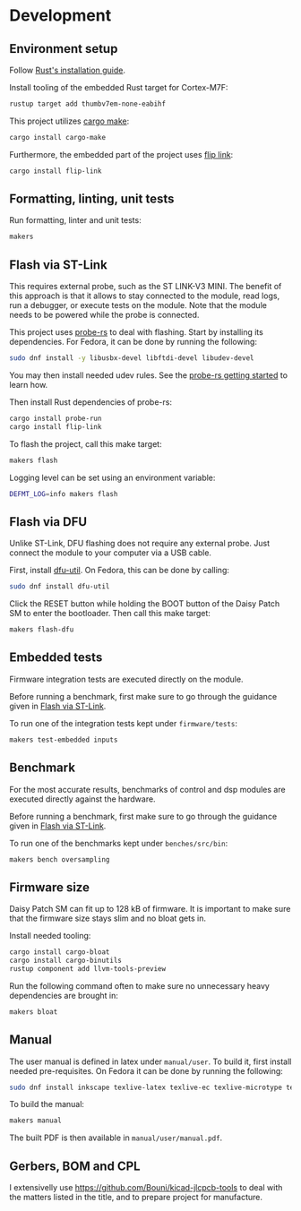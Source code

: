 # Development

## Environment setup

Follow [Rust's installation guide](https://www.rust-lang.org/tools/install).

Install tooling of the embedded Rust target for Cortex-M7F:

```sh
rustup target add thumbv7em-none-eabihf
```

This project utilizes [cargo make](https://github.com/sagiegurari/cargo-make):

```sh
cargo install cargo-make
```

Furthermore, the embedded part of the project uses [flip
link](https://github.com/knurling-rs/flip-link):

```sh
cargo install flip-link
```

## Formatting, linting, unit tests

Run formatting, linter and unit tests:

```sh
makers
```

## Flash via ST-Link

This requires external probe, such as the ST LINK-V3 MINI. The benefit of this
approach is that it allows to stay connected to the module, read logs, run a
debugger, or execute tests on the module. Note that the module needs to be
powered while the probe is connected.

This project uses [probe-rs](https://github.com/probe-rs/probe-rs) to deal with
flashing. Start by installing its dependencies. For Fedora, it can be done by
running the following:

```sh
sudo dnf install -y libusbx-devel libftdi-devel libudev-devel
```

You may then install needed udev rules. See the [probe-rs getting
started](https://probe.rs/docs/getting-started/probe-setup/) to learn how.

Then install Rust dependencies of probe-rs:

```sh
cargo install probe-run
cargo install flip-link
```

To flash the project, call this make target:

```sh
makers flash
```

Logging level can be set using an environment variable:

```sh
DEFMT_LOG=info makers flash
```

## Flash via DFU

Unlike ST-Link, DFU flashing does not require any external probe. Just connect
the module to your computer via a USB cable.

First, install [dfu-util](http://dfu-util.sourceforge.net/). On Fedora, this can
be done by calling:

```sh
sudo dnf install dfu-util
```

Click the RESET button while holding the BOOT button of the Daisy Patch SM to
enter the bootloader. Then call this make target:

```sh
makers flash-dfu
```

## Embedded tests

Firmware integration tests are executed directly on the module.

Before running a benchmark, first make sure to go through the guidance given in
[Flash via ST-Link](#flash-via-st-link).

To run one of the integration tests kept under `firmware/tests`:

```sh
makers test-embedded inputs
```

## Benchmark

For the most accurate results, benchmarks of control and dsp modules are executed
directly against the hardware.

Before running a benchmark, first make sure to go through the guidance given in
[Flash via ST-Link](#flash-via-st-link).

To run one of the benchmarks kept under `benches/src/bin`:

```sh
makers bench oversampling
```

## Firmware size

Daisy Patch SM can fit up to 128 kB of firmware. It is important to make sure that
the firmware size stays slim and no bloat gets in.

Install needed tooling:

```sh
cargo install cargo-bloat
cargo install cargo-binutils
rustup component add llvm-tools-preview
```

Run the following command often to make sure no unnecessary heavy dependencies
are brought in:

```sh
makers bloat
```

## Manual

The user manual is defined in latex under `manual/user`. To build it, first
install needed pre-requisites. On Fedora it can be done by running the
following:

```sh
sudo dnf install inkscape texlive-latex texlive-ec texlive-microtype texlive-pagecolor
```

To build the manual:

```sh
makers manual
```

The built PDF is then available in `manual/user/manual.pdf`.

## Gerbers, BOM and CPL

I extensivelly use https://github.com/Bouni/kicad-jlcpcb-tools to deal with the
matters listed in the title, and to prepare project for manufacture.
